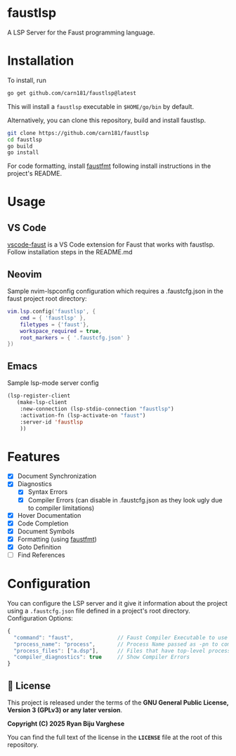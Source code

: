 # faustlsp

A LSP Server for the Faust programming language.

# Installation

To install, run  
```sh
go get github.com/carn181/faustlsp@latest
```

This will install a `faustlsp` executable in `$HOME/go/bin` by default.  


Alternatively, you can clone this repository, build and install faustlsp.  

```sh
git clone https://github.com/carn181/faustlsp
cd faustlsp
go build
go install
```

For code formatting, install [faustfmt](https://github.com/carn181/faustfmt) following install instructions in the project's README.

# Usage

## VS Code

[vscode-faust](https://github.com/carn181/vscode-faust) is a VS Code extension for Faust that works with faustlsp. Follow installation steps in the README.md

## Neovim

Sample nvim-lspconfig configuration which requires a .faustcfg.json in the faust project root directory:
```lua
vim.lsp.config('faustlsp', {
    cmd = { 'faustlsp' },
    filetypes = {'faust'},
	workspace_required = true,
	root_markers = { '.faustcfg.json' }
})
```

## Emacs

Sample lsp-mode server config
```lisp
(lsp-register-client
   (make-lsp-client
    :new-connection (lsp-stdio-connection "faustlsp")
    :activation-fn (lsp-activate-on "faust")
    :server-id 'faustlsp
    ))
```


# Features

- [x] Document Synchronization
- [x] Diagnostics
  - [x] Syntax Errors
  - [x] Compiler Errors (can disable in .faustcfg.json as they look ugly due to compiler limitations)
- [x] Hover Documentation
- [x] Code Completion
- [x] Document Symbols
- [x] Formatting (using [faustfmt](https://github.com/carn181/faustfmt))
- [x] Goto Definition
- [ ] Find References

# Configuration

You can configure the LSP server and it give it information about the project using a `.faustcfg.json` file defined in a project's root directory.  
Configuration Options:  
```js
{
  "command": "faust",              // Faust Compiler Executable to use
  "process_name": "process",       // Process Name passed as -pn to compiler
  "process_files": ["a.dsp"],      // Files that have top-level processes defined
  "compiler_diagnostics": true     // Show Compiler Errors 
}
```

## 📜 License

This project is released under the terms of the **GNU General Public License, Version 3 (GPLv3) or any later version**.

**Copyright (C) 2025 Ryan Biju Varghese**

You can find the full text of the license in the **`LICENSE`** file at the root of this repository.
